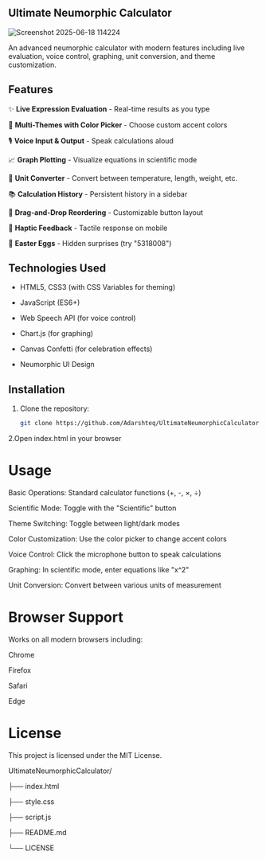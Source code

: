 ## Ultimate Neumorphic Calculator

![Screenshot 2025-06-18 114224](https://github.com/user-attachments/assets/af672cef-971f-4654-9ac9-5f13c590898d)

An advanced neumorphic calculator with modern features including live evaluation, voice control, graphing, unit conversion, and theme customization.

## Features

✨ **Live Expression Evaluation** - Real-time results as you type  

🎨 **Multi-Themes with Color Picker** - Choose custom accent colors  

🎙️ **Voice Input & Output** - Speak calculations aloud  

📈 **Graph Plotting** - Visualize equations in scientific mode  

📏 **Unit Converter** - Convert between temperature, length, weight, etc.  

📚 **Calculation History** - Persistent history in a sidebar  

🔄 **Drag-and-Drop Reordering** - Customizable button layout  

📱 **Haptic Feedback** - Tactile response on mobile  

🥚 **Easter Eggs** - Hidden surprises (try "5318008")  

## Technologies Used

- HTML5, CSS3 (with CSS Variables for theming)

- JavaScript (ES6+)

- Web Speech API (for voice control)

- Chart.js (for graphing)

- Canvas Confetti (for celebration effects)

- Neumorphic UI Design

## Installation

1. Clone the repository:
   ```bash
   git clone https://github.com/Adarshteq/UltimateNeumorphicCalculator.git
   ```

2.Open index.html in your browser

# Usage

Basic Operations: Standard calculator functions (+, -, ×, ÷)

Scientific Mode: Toggle with the "Scientific" button

Theme Switching: Toggle between light/dark modes

Color Customization: Use the color picker to change accent colors

Voice Control: Click the microphone button to speak calculations

Graphing: In scientific mode, enter equations like "x^2"

Unit Conversion: Convert between various units of measurement

# Browser Support

Works on all modern browsers including:

Chrome

Firefox

Safari

Edge

# License

This project is licensed under the MIT License.

UltimateNeumorphicCalculator/

├── index.html

├── style.css

├── script.js

├── README.md

└── LICENSE
